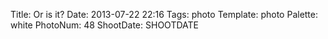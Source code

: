 Title: Or is it?
Date: 2013-07-22 22:16
Tags: photo
Template: photo
Palette: white
PhotoNum: 48
ShootDate: SHOOTDATE
